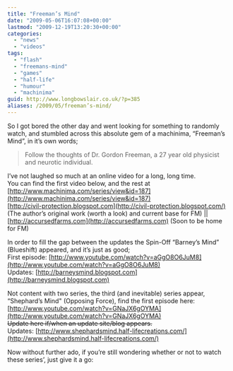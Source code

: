 ```yaml
---
title: "Freeman’s Mind"
date: "2009-05-06T16:07:08+00:00"
lastmod: "2009-12-19T13:20:30+00:00"
categories: 
  - "news"
  - "videos"
tags: 
  - "flash"
  - "freemans-mind"
  - "games"
  - "half-life"
  - "humour"
  - "machinima"
guid: http://www.longbowslair.co.uk/?p=385
aliases: /2009/05/freeman’s-mind/
---
```


So I got bored the other day and went looking for something to randomly watch, and stumbled across this absolute gem of a machinima, “Freeman’s Mind”, in it’s own words;

> Follow the thoughts of Dr. Gordon Freeman, a 27 year old physicist and neurotic individual.

I’ve not laughed so much at an online video for a long, long time.  
You can find the first video below, and the rest at [http://www.machinima.com/series/view&id=187](http://www.machinima.com/series/view&id=187)  
[http://civil-protection.blogspot.com](http://civil-protection.blogspot.com/) (The author’s original work (worth a look) and current base for FM) || [http://accursedfarms.com](http://accursedfarms.com) (Soon to be home for FM)

In order to fill the gap between the updates the Spin-Off “Barney’s Mind” (Blueshift) appeared, and it’s just as good;  
First episode: [http://www.youtube.com/watch?v=aGgO8O6JuM8](http://www.youtube.com/watch?v=aGgO8O6JuM8)  
Updates: [http://barneysmind.blogspot.com](http://barneysmind.blogspot.com)

Not content with two series, the third (and inevitable) series appear, “Shephard’s Mind" (Opposing Force), find the first episode here: [http://www.youtube.com/watch?v=GNaJX6gOYMA](http://www.youtube.com/watch?v=GNaJX6gOYMA)  
~~Update here if/when an update site/blog appears.~~  
Updates: [http://www.shephardsmind.half-lifecreations.com/](http://www.shephardsmind.half-lifecreations.com/)

Now without further ado, if you’re still wondering whether or not to watch these series’, just give it a go:

<object classid="clsid:d27cdb6e-ae6d-11cf-96b8-444553540000" width="425" height="344" codebase="http://download.macromedia.com/pub/shockwave/cabs/flash/swflash.cab#version=6,0,40,0"><param name="allowFullScreen" value="true" /><param name="allowscriptaccess" value="always" /><param name="src" value="http://www.youtube.com/v/7J80KD4BG7M&amp;hl=en&amp;fs=1&amp;rel=0" /><param name="allowfullscreen" value="true" /><embed type="application/x-shockwave-flash" width="425" height="344" src="http://www.youtube.com/v/7J80KD4BG7M&amp;hl=en&amp;fs=1&amp;rel=0" allowscriptaccess="always" allowfullscreen="true"></embed></object>